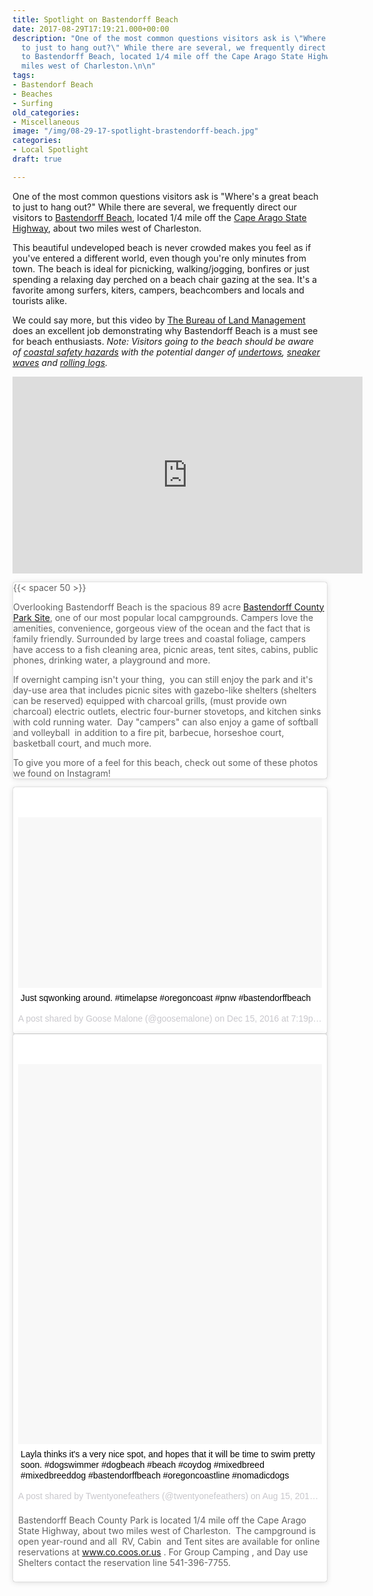 ```yaml
---
title: Spotlight on Bastendorff Beach
date: 2017-08-29T17:19:21.000+00:00
description: "One of the most common questions visitors ask is \"Where's a great beach
  to just to hang out?\" While there are several, we frequently direct our visitors
  to Bastendorff Beach, located 1/4 mile off the Cape Arago State Highway, about two
  miles west of Charleston.\n\n"
tags:
- Bastendorf Beach
- Beaches
- Surfing
old_categories:
- Miscellaneous
image: "/img/08-29-17-spotlight-brastendorff-beach.jpg"
categories:
- Local Spotlight
draft: true

---
```

One of the most common questions visitors ask is "Where's a great beach to just to hang out?" While there are several, we frequently direct our visitors to <a href="http://www.co.coos.or.us/Departments/CoosCountyParks/Bastendorff.aspx">Bastendorff Beach</a>, located 1/4 mile off the <a href="http://www.oregonsadventurecoast.com/trip-ideas/explore-the-cape-arago-beach-loop/">Cape Arago State Highway</a>, about two miles west of Charleston.

This beautiful undeveloped beach is never crowded makes you feel as if you've entered a different world, even though you're only minutes from town. The beach is ideal for picnicking, walking/jogging, bonfires or just spending a relaxing day perched on a beach chair gazing at the sea. It's a favorite among surfers, kiters, campers, beachcombers and locals and tourists alike.

We could say more, but this video by <a href="https://www.blm.gov/oregon-washington" target="_blank" rel="noopener noreferrer">The Bureau of Land Management</a> does an excellent job demonstrating why Bastendorff Beach is a must see for beach enthusiasts. <em>Note: Visitors going to the beach should be aware of <a href="http://www.oregon.gov/OPRD/PARKS/beach_tips.shtml">coastal safety hazards</a> with the potential danger of <a href="http://en.wikipedia.org/wiki/Undertow_(wave_action)">undertow</a><a href="http://en.wikipedia.org/wiki/Undertow_(wave_action)">s</a>, <a href="http://en.wikipedia.org/wiki/Sneaker_wave">sneaker waves</a> and <a href="http://www.co.coos.or.us/Portals/0/Parks/BriefParkRules.pdf" target="_blank" rel="noopener noreferrer">rolling logs</a>.</em>

<iframe src="https://www.youtube.com/embed/SngRceWuWu4" width="560" height="315" frameborder="0" allowfullscreen="allowfullscreen"></iframe> <blockquote class="instagram-media" style="background: #FFF; border: 0; border-radius: 3px; box-shadow: 0 0 1px 0 rgba(0,0,0,0.5),0 1px 10px 0 rgba(0,0,0,0.15); margin: 1px; max-width: 658px; padding: 0; width: calc(100% - 2px);" data-instgrm-captioned="" data-instgrm-version="7">

{{< spacer 50 >}}

Overlooking Bastendorff Beach is the spacious 89 acre <a href="http://www.oregonsadventurecoast.com/listings/bastendorff-beach-county-park/">Bastendorff County Park Site</a>, one of our most popular local campgrounds. Campers love the amenities, convenience, gorgeous view of the ocean and the fact that is family friendly. Surrounded by large trees and coastal foliage, campers have access to a fish cleaning area, picnic areas, tent sites, cabins, public phones, drinking water, a playground and more.

If overnight camping isn't your thing,  you can still enjoy the park and it's day-use area that includes picnic sites with gazebo-like shelters (shelters can be reserved) equipped with charcoal grills, (must provide own charcoal) electric outlets, electric four-burner stovetops, and kitchen sinks with cold running water.  Day "campers" can also enjoy a game of softball and volleyball  in addition to a fire pit, barbecue, horseshoe court, basketball court, and much more.

To give you more of a feel for this beach, check out some of these photos we found on Instagram!

</div></blockquote>
<script async defer src="//platform.instagram.com/en_US/embeds.js"></script>
<blockquote class="instagram-media" style="background: #FFF; border: 0; border-radius: 3px; box-shadow: 0 0 1px 0 rgba(0,0,0,0.5),0 1px 10px 0 rgba(0,0,0,0.15); margin: 1px; max-width: 658px; padding: 0; width: calc(100% - 2px);" data-instgrm-captioned="" data-instgrm-version="7">
<div style="padding: 8px;">
<div style="background: #F8F8F8; line-height: 0; margin-top: 40px; padding: 28.125% 0; text-align: center; width: 100%;"></div>
<p style="margin: 8px 0 0 0; padding: 0 4px;"><a style="color: #000; font-family: Arial,sans-serif; font-size: 14px; font-style: normal; font-weight: normal; line-height: 17px; text-decoration: none; word-wrap: break-word;" href="https://www.instagram.com/p/BOEA1LOjy_m/" target="_blank" rel="noopener noreferrer">Just sqwonking around. #timelapse #oregoncoast #pnw #bastendorffbeach</a></p>
<p style="color: #c9c8cd; font-family: Arial,sans-serif; font-size: 14px; line-height: 17px; margin-bottom: 0; margin-top: 8px; overflow: hidden; padding: 8px 0 7px; text-align: center; text-overflow: ellipsis; white-space: nowrap;">A post shared by Goose Malone (@goosemalone) on <time style="font-family: Arial,sans-serif; font-size: 14px; line-height: 17px;" datetime="2016-12-16T03:19:59+00:00">Dec 15, 2016 at 7:19pm PST</time></p>

</div></blockquote>
<script async defer src="//platform.instagram.com/en_US/embeds.js"></script>
<blockquote class="instagram-media" style="background: #FFF; border: 0; border-radius: 3px; box-shadow: 0 0 1px 0 rgba(0,0,0,0.5),0 1px 10px 0 rgba(0,0,0,0.15); margin: 1px; max-width: 658px; padding: 0; width: calc(100% - 2px);" data-instgrm-captioned="" data-instgrm-version="7">
<div style="padding: 8px;">
<div style="background: #F8F8F8; line-height: 0; margin-top: 40px; padding: 62.5% 0; text-align: center; width: 100%;"></div>
<p style="margin: 8px 0 0 0; padding: 0 4px;"><a style="color: #000; font-family: Arial,sans-serif; font-size: 14px; font-style: normal; font-weight: normal; line-height: 17px; text-decoration: none; word-wrap: break-word;" href="https://www.instagram.com/p/BX1eDfEl-9J/" target="_blank" rel="noopener noreferrer">Layla thinks it's a very nice spot, and hopes that it will be time to swim pretty soon. #dogswimmer #dogbeach #beach #coydog #mixedbreed #mixedbreeddog #bastendorffbeach #oregoncoastline #nomadicdogs</a></p>
<p style="color: #c9c8cd; font-family: Arial,sans-serif; font-size: 14px; line-height: 17px; margin-bottom: 0; margin-top: 8px; overflow: hidden; padding: 8px 0 7px; text-align: center; text-overflow: ellipsis; white-space: nowrap;">A post shared by Twentyonefeathers (@twentyonefeathers) on <time style="font-family: Arial,sans-serif; font-size: 14px; line-height: 17px;" datetime="2017-08-16T01:00:41+00:00">Aug 15, 2017 at 6:00pm PDT</time></p>

Bastendorff Beach <span class="utuj21">County</span> Park is located 1/4 mile off the Cape Arago State Highway, about two miles west of Charleston.  The campground is open year-round and all  RV, Cabin  and Tent sites are available for online reservations at <a href="http://www.co.coos.or.us/">www.co.coos.or.us</a> . For Group Camping , and Day use Shelters contact the reservation line 541-396-7755.
